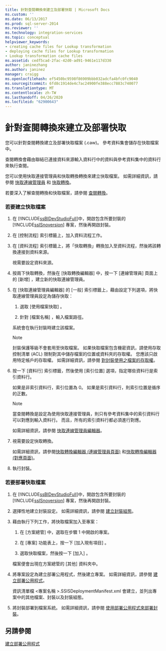 ```yaml
---
title: 針對查閱轉換來建立及部署快取 | Microsoft Docs
ms.custom: ''
ms.date: 06/13/2017
ms.prod: sql-server-2014
ms.reviewer: ''
ms.technology: integration-services
ms.topic: conceptual
helpviewer_keywords:
- creating cache files for Lookup transformation
- deploying cache files for Lookup transformation
- Lookup transformation cache files
ms.assetid: cedf5cad-2fac-42d0-ad91-9461e117d330
author: janinezhang
ms.author: janinez
manager: craigg
ms.openlocfilehash: ef5450bc9598f86909bbb032adcfa4bfc0fc9040
ms.sourcegitcommit: 6fd8c1914de4c7ac24900fe388ecc7883c740077
ms.translationtype: MT
ms.contentlocale: zh-TW
ms.lasthandoff: 04/26/2020
ms.locfileid: "62900643"
---
```

# <a name="create-and-deploy-a-cache-for-the-lookup-transformation"></a>針對查閱轉換來建立及部署快取
  您可以針對查閱轉換建立及部署快取檔案 (.caw)。 參考資料集會儲存在快取檔案中。  
  
 查閱轉換會藉由聯結已連接資料來源輸入資料行中的資料與參考資料集中的資料行來執行查閱。  
  
 您可以使用快取連接管理員和快取轉換轉換來建立快取檔案。 如需詳細資訊，請參閱 [快取連線管理員](../../connection-manager/cache-connection-manager.md) 和 [快取轉換](cache-transform.md)。  
  
 若要深入了解查閱轉換和快取檔案，請參閱 [查閱轉換](lookup-transformation.md)。  
  
### <a name="to-create-a-cache-file"></a>若要建立快取檔案  
  
1.  在 [!INCLUDE[ssBIDevStudioFull](../../../includes/ssbidevstudiofull-md.md)]中，開啟包含所要封裝的 [!INCLUDE[ssISnoversion](../../../includes/ssisnoversion-md.md)] 專案，然後再開啟封裝。  
  
2.  在 [控制流程]  索引標籤上，加入資料流程工作。  
  
3.  在 [資料流程]  索引標籤上，將「快取轉換」轉換加入至資料流程，然後將該轉換連接到資料來源。  
  
     視需要設定資料來源。  
  
4.  按兩下快取轉換，然後在 [快取轉換編輯器]  中，按一下 [連線管理員]  頁面上的 [新增]  ，建立新的快取連線管理員。  
  
5.  在 [快取連線管理員編輯器]  的 [一般]  索引標籤上，藉由設定下列選項，將快取連線管理員設定為儲存快取：  
  
    1.  選取 [使用檔案快取]  。  
  
    2.  針對 [檔案名稱]  ，輸入檔案路徑。  
  
     系統會在執行封裝時建立該檔案。  
  
    > [!NOTE]  
    >  封裝保護等級不會套用至快取檔案。 如果快取檔案包含機密資訊，請使用存取控制清單 (ACL) 限制對其中儲存檔案的位置或資料夾的存取權。 您應該只啟用特定帳戶的存取權。 如需詳細資訊，請參閱 [對封裝使用之檔案的存取權](../../access-to-files-used-by-packages.md)。  
  
6.  按一下 [資料行]  索引標籤，然後使用 [索引位置]  選項，指定哪些資料行是索引資料行。  
  
     如果是非索引資料行，索引位置為 0。 如果是索引資料行，則索引位置是循序的正數。  
  
    > [!NOTE]  
    >  當查閱轉換是設定為使用快取連接管理員，則只有參考資料集中的索引資料行可以對應到輸入資料行。 而且，所有的索引資料行都必須進行對應。  
  
     如需詳細資訊，請參閱 [快取連線管理員編輯器](../../cache-connection-manager-editor.md)。  
  
7.  視需要設定快取轉換。  
  
     如需詳細資訊，請參閱[快取轉換編輯器 &#40;連線管理員頁面&#41;](../../cache-transformation-editor-connection-manager-page.md) 和[快取轉換編輯器 &#40;對應頁面&#41;](../../cache-transformation-editor-mappings-page.md)。  
  
8.  執行封裝。  
  
### <a name="to-deploy-a-cache-file"></a>若要部署快取檔案  
  
1.  在 [!INCLUDE[ssBIDevStudioFull](../../../includes/ssbidevstudiofull-md.md)]中，開啟包含所要封裝的 [!INCLUDE[ssISnoversion](../../../includes/ssisnoversion-md.md)] 專案，然後再開啟封裝。  
  
2.  選擇性地建立封裝設定。 如需詳細資訊，請參閱 [建立封裝組態](../../create-package-configurations.md)。  
  
3.  藉由執行下列工作，將快取檔案加入至專案：  
  
    1.  在 [方案總管] 中，選取在步驟 1 中開啟的專案。  
  
    2.  在 [專案]  功能表上，按一下 [加入現有項目]  。  
  
    3.  選取快取檔案，然後按一下 [加入]  。  
  
     檔案便會出現在方案總管的 [其他]  資料夾中。  
  
4.  將專案設定為建立部署公用程式，然後建立專案。 如需詳細資訊，請參閱 [建立部署公用程式](../../create-a-deployment-utility.md)。  
  
     資訊清單檔 \<專案名稱  >.SSISDeploymentManifest.xml 會建立，並列出專案中的其他檔案、封裝以及封裝組態。  
  
5.  將封裝部署到檔案系統。 如需詳細資訊，請參閱 [使用部署公用程式來部署封裝](../../deploy-packages-by-using-the-deployment-utility.md)。  
  
## <a name="see-also"></a>另請參閱  
 [建立部署公用程式](../../create-a-deployment-utility.md)  
  
  
